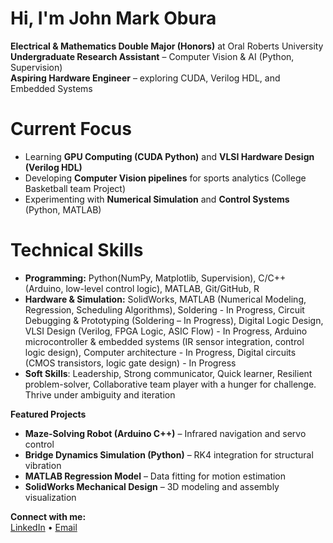 # Hi, I'm John Mark Obura

**Electrical & Mathematics Double Major (Honors)** at Oral Roberts University  
**Undergraduate Research Assistant** – Computer Vision & AI (Python, Supervision)  
**Aspiring Hardware Engineer** – exploring CUDA, Verilog HDL, and Embedded Systems

# Current Focus
- Learning **GPU Computing (CUDA Python)** and **VLSI Hardware Design (Verilog HDL)**  
- Developing **Computer Vision pipelines** for sports analytics (College Basketball team Project)  
- Experimenting with **Numerical Simulation** and **Control Systems** (Python, MATLAB)

# Technical Skills
- **Programming:** Python(NumPy, Matplotlib, Supervision), C/C++ (Arduino, low-level control logic), MATLAB,
Git/GitHub, R
- **Hardware & Simulation:** SolidWorks, MATLAB (Numerical Modeling, Regression, Scheduling Algorithms),
Soldering - In Progress, Circuit Debugging & Prototyping (Soldering – In Progress), Digital Logic Design, VLSI
Design (Verilog, FPGA Logic, ASIC Flow) - In Progress, Arduino microcontroller & embedded systems (IR
sensor integration, control logic design), Computer architecture - In Progress, Digital circuits (CMOS
transistors, logic gate design) - In Progress
- **Soft Skills**: Leadership, Strong communicator, Quick learner, Resilient problem-solver, Collaborative team
player with a hunger for challenge. Thrive under ambiguity and iteration  
   

**Featured Projects**
- **Maze-Solving Robot (Arduino C++)** – Infrared navigation and servo control  
- **Bridge Dynamics Simulation (Python)** – RK4 integration for structural vibration  
- **MATLAB Regression Model** – Data fitting for motion estimation  
- **SolidWorks Mechanical Design** – 3D modeling and assembly visualization  

**Connect with me:**  
[LinkedIn](www.linkedin.com/in/johnmarkobura) • [Email](mailto:johnmarkobura1@gmail.com)

